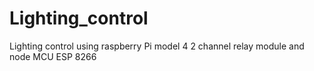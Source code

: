 # Lighting_control
Lighting control using raspberry Pi model 4 2 channel relay module and node MCU ESP 8266

